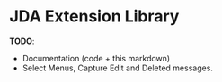 # JDA Extension Library

**TODO**:
- Documentation (code + this markdown)
- Select Menus, Capture Edit and Deleted messages.